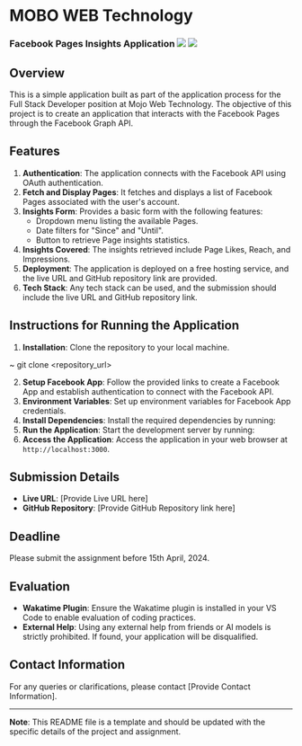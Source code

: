 # MOBO WEB Technology

### Facebook Pages Insights Application ![](https://komarev.com/ghpvc/?username=03prashantpk&color=ff0000&label=Views) ![](https://hit.yhype.me/github/profile?user_id=165763830) 

## Overview

This is a simple application built as part of the application process for the Full Stack Developer position at Mojo Web Technology. The objective of this project is to create an application that interacts with the Facebook Pages through the Facebook Graph API.



## Features

1. **Authentication**: The application connects with the Facebook API using OAuth authentication.
2. **Fetch and Display Pages**: It fetches and displays a list of Facebook Pages associated with the user's account.
3. **Insights Form**: Provides a basic form with the following features:
   - Dropdown menu listing the available Pages.
   - Date filters for "Since" and "Until".
   - Button to retrieve Page insights statistics.
4. **Insights Covered**: The insights retrieved include Page Likes, Reach, and Impressions.
5. **Deployment**: The application is deployed on a free hosting service, and the live URL and GitHub repository link are provided.
6. **Tech Stack**: Any tech stack can be used, and the submission should include the live URL and GitHub repository link.

## Instructions for Running the Application

1. **Installation**: Clone the repository to your local machine.

~ git clone <repository_url>

2. **Setup Facebook App**: Follow the provided links to create a Facebook App and establish authentication to connect with the Facebook API.
3. **Environment Variables**: Set up environment variables for Facebook App credentials.
4. **Install Dependencies**: Install the required dependencies by running:
5. **Run the Application**: Start the development server by running:
6. **Access the Application**: Access the application in your web browser at `http://localhost:3000`.

## Submission Details

- **Live URL**: [Provide Live URL here]
- **GitHub Repository**: [Provide GitHub Repository link here]

## Deadline

Please submit the assignment before 15th April, 2024.

## Evaluation

- **Wakatime Plugin**: Ensure the Wakatime plugin is installed in your VS Code to enable evaluation of coding practices.
- **External Help**: Using any external help from friends or AI models is strictly prohibited. If found, your application will be disqualified.

## Contact Information

For any queries or clarifications, please contact [Provide Contact Information].

---

**Note**: This README file is a template and should be updated with the specific details of the project and assignment.
